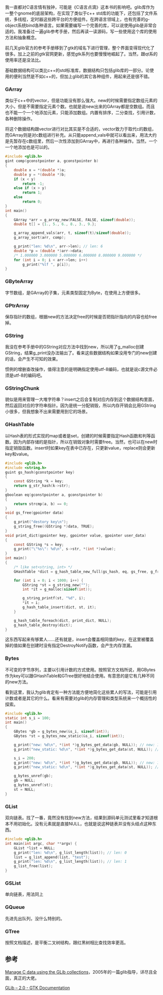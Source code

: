 我一直都对C语言情有独钟，可能是《C语言点滴》这本书的影响吧。glib库作为一整个gnome的底层架构，在实现了类似于c++ std库的功能下，还包括了文件系统，多线程，定时器这些跨平台的方便组件。在跨语言领域上，也有完善的g-object系统bind各种语言。如果需要编写一个完善的库，可以说使用glib是非常合适的。我准备过一遍glib参考手册，然后再读一读源码，写一些使用这个库的使用方法和抽象概念。

前几天glib官方的参考手册移到了gtk的域名下进行管理，整个界面变得现代化了很多。加上之前的gtk官网更新，感觉gtk系列也要慢慢地崛起了。当然，跟qt系的使用率还是没法比。

基础数据结构可以类比c++的std标准库，数据结构只包括glib库的一部分。论使用的便利当然是不如c++的，但加上glib的其它各种组件，用起来还是很不错。

### GArray
类似于c++中的vector，但是功能没有那么强大。new的时候需要指定数组元素的大小，但是不需要指定元素个数。也就是说new出来的GArray都是空数组。而且也不能一个一个地添加元素，只能添加数组。内置有排序，二分查找，引用计数，各种删除操作。

将这个数据结构跟vector进行对比其实是不合适的，vector致力于取代c的数组，而GArray则是对c数组进行补充。从只能append_vals中就可以看出来，用法大约是先暂存在c数组里，然后一次性添加到GArray中，再进行各种操作。当然，一个一个地添加也是可以的。

``` c
#include <glib.h>
gint comp(gconstpointer a, gconstpointer b)
{
	double x = *(double *)a;
	double y = *(double *)b;
	if (x < y)
		return -1;
	else if (x > y)
		return 1;
	else
		return 0;
}
int main()
{
	GArray *arr = g_array_new(FALSE, FALSE, sizeof(double));
	double t[] = {1., 5., 6., 8., 3., 9.};

	g_array_append_vals(arr, t, sizeof(t)/sizeof(double));
	g_array_sort(arr, comp);

	g_print("len: %d\n", arr->len); // len: 6
	double *p = (double *)arr->data;
	/* 1.000000 3.000000 5.000000 6.000000 8.000000 9.000000 */
	for (int i = 0; i < arr->len; i++)
		g_print("%lf ", p[i]);
}
```

### GByteArray
字节数组，是GArray的子集，元素类型固定为Byte，在使用上方便很多。

### GPtrArray
保存指针的数组，根据new的方法决定free的时候是否把指针指向的内容也给free掉。

### GString
我没在参考手册中的GString对应方法中找到new，所以用了g_malloc创建GString，结果g_print没办法输出了。看来这些数据结构如果没用专门的new创建的话，会产生不可知的效果。

惯例的增删查改操作，值得注意的是明确指定使用utf-8编码，也就是说c源文件必须是utf-8的编码吧。

### GStringChunk
貌似是用来管理一大堆字符串？insert之后会复制对应内存到这个数据结构里面，然后返回对应的字符串指针。因为是统一分配销毁，所以内存开销会比用GString小很多，但我想象不出来需要用到它的场景。

### GHashTable
以Hash表的形式实现的map或者是set，创建的时候需要指定Hash函数和判等函数。因为内部存储的是指针，所以在销毁对象时需要free。当然，也可以在new时指定销毁函数。insert时如果key在表中已存在，只更新value，replace则会更新key和value。

``` c
#include <glib.h>
#include <string.h>
guint gs_hash(gconstpointer key)
{
	const GString *k = key;
	return g_str_hash(k->str);
}
gboolean eq(gconstpointer a, gconstpointer b)
{
	return strcmp(a, b) == 0;
}
void gs_free(gpointer data)
{
	g_print("destory key\n");
	g_string_free((GString *)data, TRUE);
}
void print_dict(gpointer key, gpointer value, gpointer user_data)
{
	const GString *s = key;
	g_print("\"%s\": %d\n", s->str, *(int *)value);
}
int main()
{
	/* like set<string, int> */
	GHashTable *dict = g_hash_table_new_full(gs_hash, eq, gs_free, g_free);

	for (int i = 0; i < 1000; i++) {
		GString *st = g_string_new("");
		int *it = g_malloc(sizeof(int));

		g_string_printf(st, "%d", i);
		*it = i;
		g_hash_table_insert(dict, st, it);
	}

	g_hash_table_foreach(dict, print_dict, NULL);
	g_hash_table_destroy(dict);
}
```

这东西写起来有够累人……还有就是，insert会覆盖相同值的key，在这里被覆盖掉的值如果在创建时没有指定DestroyNotify函数，会产生内存泄漏。

### Bytes
不可变的字节序列，主要以引用计数的方式使用。按照官方文档所说，用GBytes作为key可以跟GHashTable和GTree很好地结合使用。有意思的是它有几种不同的new方法。

看到这里，我认为glib肯定有一种方法能方便地简化这些累人的写法，可能是引用计数或者是其它的什么。看来有需要对glib的内存管理和类型系统来一个概括性的探索。

``` c
#include <glib.h>
static int s_i = 100;
int main()
{
	GBytes *gb = g_bytes_new(&s_i, sizeof(int));
	GBytes *st = g_bytes_new_static(&s_i, sizeof(int));

	g_print("new: %d\n", *(int *)g_bytes_get_data(gb, NULL)); // new: 100
	g_print("new_static: %d\n", *(int *)g_bytes_get_data(st, NULL)); // new_static: 100

	s_i = 200;
	g_print("new: %d\n", *(int *)g_bytes_get_data(gb, NULL)); // new: 100
	g_print("new_static: %d\n", *(int *)g_bytes_get_data(st, NULL)); // new_static: 200

	g_bytes_unref(gb);
	gb = NULL;
	g_bytes_unref(st);
	st = NULL;
}
```

### GList
双向链表。找了一番，竟然没有找到new方法，结果到源码单元测试里看才知道根本不用初始化。没有元素就是直接NULL，也就是说这种链表并没有头结点这种东西。

``` c
#include <glib.h>
int main(int argc, char **argv) {
	GList *list = NULL;
	g_print("len: %d\n", g_list_length(list)); // len: 0
	list = g_list_append(list, "test");
	g_print("len: %d\n", g_list_length(list)); // len: 1
	g_list_free(list);
}

```

### GSList
单向链表，用法同上

### GQueue
先进先出队列，没什么特别的。

### GTree
按照文档描述，是平衡二叉树结构，跟红黑树相比查找效率更高。

## 参考
[Manage C data using the GLib collections](https://developer.ibm.com/tutorials/l-glib/)，2005年的一篇glib指导，详尽且全面，真正的大佬。

[GLib – 2.0 - GTK Documentation](https://docs.gtk.org/glib/index.html)
